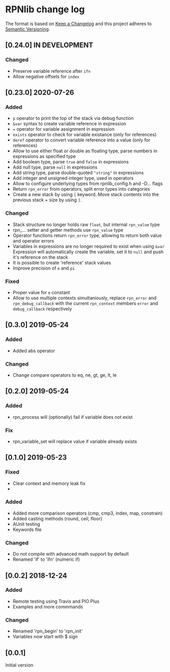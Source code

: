 # RPNlib change log

The format is based on [Keep a Changelog](http://keepachangelog.com/)
and this project adheres to [Semantic Versioning](http://semver.org/).

## [0.24.0] IN DEVELOPMENT
### Changed
- Preserve variable reference after `ifn`
- Allow negative offsets for `index`

## [0.23.0] 2020-07-26
### Added
- `p` operator to print the top of the stack via debug function
- `&var` syntax to create variable reference in expression
- `=` operator for variable assignment in expression
- `exists` operator to check for variable existance (only for references)
- `deref` operator to convert variable reference into a value (only for references)
- Allow to use either float or double as floating type, parse numbers in expressions as specified type
- Add boolean type, parse `true` and `false` in expressions
- Add null type, parse `null` in expressions
- Add string type, parse double-quoted `"string"` in expressions
- Add integer and unsigned integer type, used in operators
- Allow to configure underlying types from rpnlib\_config.h and -D... flags
- Return `rpn_error` from operators, split error types into categories
- Create a new stack by using `[` keyword. Move stack contents into the previous stack + size by using `]`.

### Changed
- Stack structure no longer holds raw `float`, but internal `rpn_value` type
- rpn\_... setter and getter methods use `rpn_value` type
- Operator functions return `rpn_error` type, allowing to return both value and operator errors
- Variables in expressions are no longer required to exist when using `&var`
  Expression will automatically create the variable, set it to `null` and push it's reference on the stack
- It is possible to create 'reference' stack values
- Improve precision of `e` and `pi`

### Fixed
- Proper value for `e` constant
- Allow to use multiple contexts simultaniously, replace `rpn_error` and `rpn_debug_callback`
  with the current `rpn_context` members `error` and `debug_callback` respectively

## [0.3.0] 2019-05-24
### Added
- Added abs operator

### Changed
- Change compare operators to eq, ne, gt, ge, lt, le

## [0.2.0] 2019-05-24
### Added
- rpn\_process will (optionally) fail if variable does not exist

### Fix
- rpn\_variable\_set will replace value if variable already exists

## [0.1.0] 2019-05-23
### Fixed
- Clear context and memory leak fix
- 
### Added
- Added more comparison operators (cmp, cmp3, index, map, constrain)
- Added casting methods (round, ceil, floor)
- AUnit testing
- Keywords file

### Changed
- Do not compile with advanced math support by default
- Renamed 'if' to 'ifn' (numeric if)

## [0.0.2] 2018-12-24
### Added
- Remote testing using Travis and PIO Plus
- Examples and more commmands
  
### Changed
- Renamed 'rpn\_begin' to 'rpn\_init'
- Variables now start with $ sign

## [0.0.1]
Initial version
